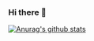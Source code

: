 ### Hi there 👋
[![Anurag's github stats](https://github-readme-stats.vercel.app/api?username=StrayRaider)](https://github.com/StrayRaider/github-readme-stats)

<!--

- 🔭 I’m currently working on ...
- 🌱 I’m currently learning ...
- 👯 I’m looking to collaborate on ...
- 🤔 I’m looking for help with ...
- 💬 Ask me about ...
- 📫 How to reach me: ...
- 😄 Pronouns: ...
- ⚡ Fun fact: ...
-->
